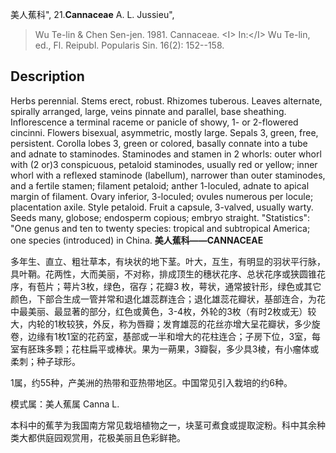 美人蕉科",
21.**Cannaceae** A. L. Jussieu",

> Wu Te-lin &amp; Chen Sen-jen. 1981. Cannaceae. &lt;I&gt; In:&lt;/I&gt; Wu Te-lin, ed., Fl. Reipubl. Popularis Sin. 16(2): 152--158.

## Description
Herbs perennial. Stems erect, robust. Rhizomes tuberous. Leaves alternate, spirally arranged, large, veins pinnate and parallel, base sheathing. Inflorescence a terminal raceme or panicle of showy, 1- or 2-flowered cincinni. Flowers bisexual, asymmetric, mostly large. Sepals 3, green, free, persistent. Corolla lobes 3, green or colored, basally connate into a tube and adnate to staminodes. Staminodes and stamen in 2 whorls: outer whorl with (2 or)3 conspicuous, petaloid staminodes, usually red or yellow; inner whorl with a reflexed staminode (labellum), narrower than outer staminodes, and a fertile stamen; filament petaloid; anther 1-loculed, adnate to apical margin of filament. Ovary inferior, 3-loculed; ovules numerous per locule; placentation axile. Style petaloid. Fruit a capsule, 3-valved, usually warty. Seeds many, globose; endosperm copious; embryo straight.
  "Statistics": "One genus and ten to twenty species: tropical and subtropical America; one species (introduced) in China.
**美人蕉科——CANNACEAE**

多年生、直立、粗壮草本，有块状的地下茎。叶大，互生，有明显的羽状平行脉，具叶鞘。花两性，大而美丽，不对称，排成顶生的穗状花序、总状花序或狭圆锥花序，有苞片；萼片3枚，绿色，宿存；花瓣3 枚，萼状，通常披针形，绿色或其它颜色，下部合生成一管并常和退化雄蕊群连合；退化雄蕊花瓣状，基部连合，为花中最美丽、最显著的部分，红色或黄色，3-4枚，外轮的3枚（有时2枚或无）较大，内轮的1枚较狭，外反，称为唇瓣；发育雄蕊的花丝亦增大呈花瓣状，多少旋卷，边缘有1枚1室的花药室，基部或一半和增大的花柱连合；子房下位，3室，每室有胚珠多颗；花柱扁平或棒状。果为一蒴果，3瓣裂，多少具3棱，有小瘤体或柔刺；种子球形。

1属，约55种，产美洲的热带和亚热带地区。中国常见引入栽培的约6种。

模式属：美人蕉属 Canna L.

本科中的蕉芋为我国南方常见栽培植物之一，块茎可煮食或提取淀粉。科中其余种类大都供庭园观赏用，花极美丽且色彩鲜艳。
